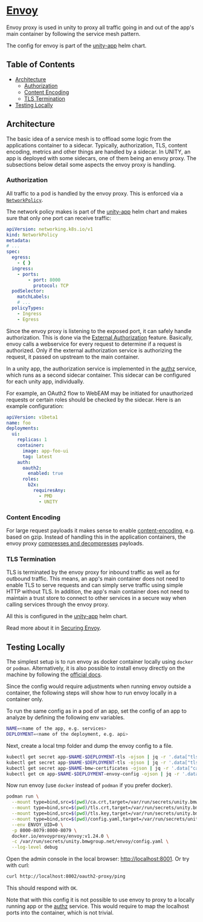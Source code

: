 # [Envoy](https://www.envoyproxy.io)

Envoy proxy is used in unity to proxy all traffic going in and out of the app's main container by following the service
mesh pattern.

The config for envoy is part of
the [unity-app](https://atc-github.azure.cloud.bmw/UNITY/unity-helm-charts/tree/main/charts/unity-app) helm chart.

## Table of Contents

<!-- START doctoc generated TOC please keep comment here to allow auto update -->
<!-- DON'T EDIT THIS SECTION, INSTEAD RE-RUN doctoc TO UPDATE -->

- [Architecture](#architecture)
  - [Authorization](#authorization)
  - [Content Encoding](#content-encoding)
  - [TLS Termination](#tls-termination)
- [Testing Locally](#testing-locally)

<!-- END doctoc generated TOC please keep comment here to allow auto update -->

## Architecture

The basic idea of a service mesh is to offload some logic from the applications container to a sidecar. Typically,
authorization, TLS, content encoding, metrics and other things are handled by a sidecar.
In UNITY, an app is deployed with some sidecars, one of them being an envoy proxy.
The subsections below detail some aspects the envoy proxy is handling.

### Authorization

All traffic to a pod is handled by the envoy proxy. This is enforced via
a [`NetworkPolicy`](https://kubernetes.io/docs/concepts/services-networking/network-policies/).

The network policy makes is part of the
[unity-app](https://atc-github.azure.cloud.bmw/UNITY/unity-helm-charts/tree/main/charts/unity-app) helm chart
and makes sure that only one port can receive traffic:

```yaml
apiVersion: networking.k8s.io/v1
kind: NetworkPolicy
metadata:
# ...
spec:
  egress:
    - { }
  ingress:
    - ports:
        - port: 8000
          protocol: TCP
  podSelector:
    matchLabels:
    # ...
  policyTypes:
    - Ingress
    - Egress
```

Since the envoy proxy is listening to the exposed port, it can safely handle authorization. This is done via the
[External Authorization](https://www.envoyproxy.io/docs/envoy/latest/configuration/http/http_filters/ext_authz_filter#external-authorization)
feature. Basically, envoy calls a webservice for every request to determine if a request is authorized.
Only if the external authorization service is authorizing the request, it passed on upstream to the main container.

In a unity app, the authorization service is implemented in the [authz](https://atc-github.azure.cloud.bmw/UNITY/authz)
service, which runs as a second sidecar container.
This sidecar can be configured for each unity app, individually.

For example, an OAuth2 flow to WebEAM may be initiated for unauthorized requests or certain roles should be checked by
the sidecar. Here is an example configuration:

```yaml
apiVersion: v1beta1
name: foo
deployments:
  ui:
    replicas: 1
    container:
      image: app-foo-ui
      tag: latest
    auth:
      oauth2:
        enabled: true
      roles:
        b2x:
          requiresAny:
            - PMD
            - UNITY
```

### Content Encoding

For large request payloads it makes sense to
enable [content-encoding](https://developer.mozilla.org/en-US/docs/Web/HTTP/Headers/Content-Encoding), e.g. based on
gzip. Instead of handling this in the application containers, the envoy proxy
[compresses and decompresses](https://www.envoyproxy.io/docs/envoy/latest/start/sandboxes/gzip.html) payloads.

### TLS Termination

TLS is terminated by the envoy proxy for inbound traffic as well as for outbound traffic.
This means, an app's main container does not need to enable TLS to serve requests and can simply serve traffic using
simple HTTP without TLS.
In addition, the app's main container does not need to maintain a trust store to connect to other services in a secure
way when calling services through the envoy proxy.

All this is configured in the
[unity-app](https://atc-github.azure.cloud.bmw/UNITY/unity-helm-charts/tree/main/charts/unity-app) helm chart.

Read more about it in [Securing Envoy](https://www.envoyproxy.io/docs/envoy/latest/start/quick-start/securing.html).

## Testing Locally

The simplest setup is to run envoy as docker container locally using `docker` or `podman`.
Alternatively, it is also possible to install envoy directly on the machine by following
the [official docs](https://www.envoyproxy.io/docs/envoy/latest/start/install).

Since the config would require adjustments when running envoy outside a container, the following steps will show how to
run envoy locally in a container only.

To run the same config as in a pod of an app, set the config of an app to analyze by defining the following env
variables.

```bash
NAME=<name of the app, e.g. services>
DEPLOYMENT=<name of the deployment, e.g. api>
```

Next, create a local tmp folder and dump the envoy config to a file.

```bash
kubectl get secret app-$NAME-$DEPLOYMENT-tls -ojson | jq -r '.data["tls.crt"] | @base64d'  > tls.crt
kubectl get secret app-$NAME-$DEPLOYMENT-tls -ojson | jq -r '.data["tls.key"] | @base64d'  > tls.key
kubectl get secret app-$NAME-bmw-certificates -ojson | jq -r '.data["ca.crt"] | @base64d'  > ca.crt
kubectl get cm app-$NAME-$DEPLOYMENT-envoy-config -ojson | jq -r '.data["config.yaml"]' > config.yaml
```

Now run envoy (use `docker` instead of `podman` if you prefer docker).

```bash
podman run \
  --mount type=bind,src=$(pwd)/ca.crt,target=/var/run/secrets/unity.bmwgroup.net/ca/ca.crt \
  --mount type=bind,src=$(pwd)/tls.crt,target=/var/run/secrets/unity.bmwgroup.net/tls/tls.crt \
  --mount type=bind,src=$(pwd)/tls.key,target=/var/run/secrets/unity.bmwgroup.net/tls/tls.key \
  --mount type=bind,src=$(pwd)/config.yaml,target=/var/run/secrets/unity.bmwgroup.net/envoy/config.yaml \
  --env ENVOY_UID=0 \
  -p 8000-8079:8000-8079 \
  docker.io/envoyproxy/envoy:v1.24.0 \
  -c /var/run/secrets/unity.bmwgroup.net/envoy/config.yaml \
  --log-level debug
```

Open the admin console in the local browser: [http://localhost:8001](http://localhost:8001).
Or try with curl:

```bash
curl http://localhost:8002/oauth2-proxy/ping
```

This should respond with `OK`.

Note that with this config it is not possible to use envoy to proxy to a locally running app or the
[authz](https://atc-github.azure.cloud.bmw/UNITY/authz) service. This would require to map the localhost ports into
the container, which is not trivial.

